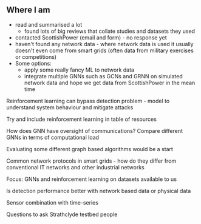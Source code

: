 ## Where I am

- read and summarised a lot 
	- found lots of big reviews that collate studies and datasets they used
- contacted ScottishPower (email and form) - no response yet
- haven't found any network data - where network data is used it usually doesn't even come from smart grids (often data from military exercises or competitions)
- Some options:
	- apply some really fancy ML to network data
	- integrate multiple GNNs such as GCNs and GRNN on simulated network data and hope we get data from ScottishPower in the mean time


Reinforcement learning can bypass detection problem - model to understand system behaviour and mitigate attacks

Try and include reinforcement learning in table of resources

How does GNN have oversight of communications? Compare different GNNs in terms of computational load

Evaluating some different graph based algorithms would be a start

Common network protocols in smart grids - how do they differ from conventional IT networks and other industrial networks

Focus: GNNs and reinforcement learning on datasets available to us

Is detection performance better with network based data or physical data

Sensor combination with time-series

Questions to ask Strathclyde testbed people

